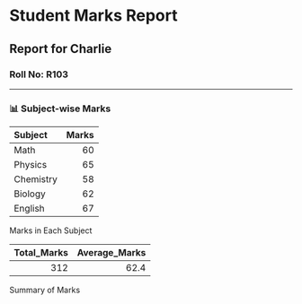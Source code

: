 Student Marks Report
================

## Report for Charlie

### Roll No: R103

------------------------------------------------------------------------

### 📊 Subject-wise Marks

| Subject   | Marks |
|:----------|------:|
| Math      |    60 |
| Physics   |    65 |
| Chemistry |    58 |
| Biology   |    62 |
| English   |    67 |

Marks in Each Subject

| Total_Marks | Average_Marks |
|------------:|--------------:|
|         312 |          62.4 |

Summary of Marks
